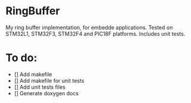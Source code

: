 # RingBuffer
My ring buffer implementation, for embedde applications. Tested on STM32L1, STM32F3, STM32F4 and PIC18F platforms. Includes unit tests.<br/>
# To do:
- [] Add makefile
- [] Add makefile for unit tests
- [] Add unit tests files 
- [] Generate doxygen docs 
